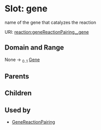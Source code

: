 
# Slot: gene


name of the gene that catalyzes the reaction

URI: [reaction:geneReactionPairing__gene](http://w3id.org/ontogpt/reaction/geneReactionPairing__gene)


## Domain and Range

None &#8594;  <sub>0..1</sub> [Gene](Gene.md)

## Parents


## Children


## Used by

 * [GeneReactionPairing](GeneReactionPairing.md)
